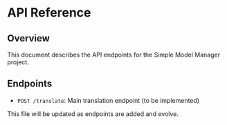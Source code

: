 # API Reference

## Overview
This document describes the API endpoints for the Simple Model Manager project.

## Endpoints
- `POST /translate`: Main translation endpoint (to be implemented)

This file will be updated as endpoints are added and evolve. 